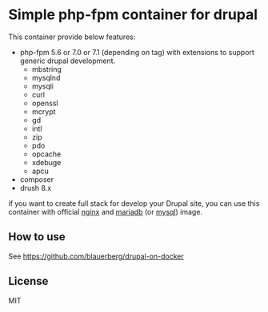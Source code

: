 # Simple php-fpm container for drupal

This container provide below features:
  - php-fpm 5.6 or 7.0 or 7.1 (depending on tag) with extensions to support generic drupal development.
    - mbstring
    - mysqlnd
    - mysqli
    - curl
    - openssl
    - mcrypt
    - gd
    - intl
    - zip
    - pdo
    - opcache
    - xdebuge
    - apcu
  - composer
  - drush 8.x

if you want to create full stack for develop your Drupal site, you can use this container with official [nginx](https://hub.docker.com/_/nginx) and [mariadb](https://hub.docker.com/_/mariadb) (or [mysql](https://hub.docker.com/_/mysql)) image.

## How to use

See https://github.com/blauerberg/drupal-on-docker

## License

MIT
